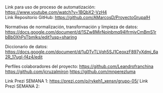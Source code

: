 Link para uso de proceso de automatización: https://www.youtube.com/watch?v=1BQbX2-VzH4 \
Link Repositorio GitHub: https://github.com/AMarcosD/ProyectoGrupalH

Normativas de normalización, transformación y limpieza de datos:
https://docs.google.com/document/d/1SZw8MirNojnbmq94IfrmjvCmBmS1rbBb0XhPsTbmlks/edit?usp=sharing

Diccionario de datos:
https://docs.google.com/document/d/1uDTvTLVqh5SJ1CeoxzF897yXdmj_6a2R_17ugI-f4z4/edit

Perfiles colaboradores del proyecto:
  https://github.com/Leandrofranchina
  https://github.com/jcruzalmiron
  https://github.com/mnperezluma


Link Prezi SEMANA 1: https://prezi.com/p/rykeh1_xensn/grupo-05/
Link Prezi SEMANA 2: 
